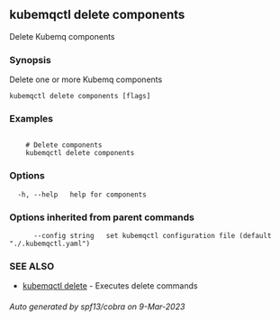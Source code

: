 ## kubemqctl delete components

Delete Kubemq components

### Synopsis

Delete one or more Kubemq components

```
kubemqctl delete components [flags]
```

### Examples

```

 	# Delete components
	kubemqctl delete components

```

### Options

```
  -h, --help   help for components
```

### Options inherited from parent commands

```
      --config string   set kubemqctl configuration file (default "./.kubemqctl.yaml")
```

### SEE ALSO

* [kubemqctl delete](kubemqctl_delete.md)	 - Executes delete commands

###### Auto generated by spf13/cobra on 9-Mar-2023
